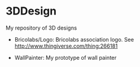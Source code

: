 3DDesign
========

My repository of 3D designs

- Bricolabs/Logo:
Bricolabs association logo. See http://www.thingiverse.com/thing:266181

- WallPainter:
My prototype of wall painter